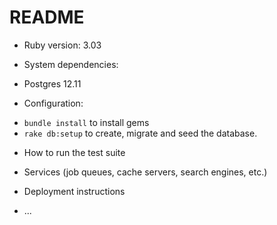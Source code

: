 # README
 
* Ruby version: 3.03
    
* System dependencies: 
- Postgres 12.11

* Configuration:
- `bundle install` to install gems
- `rake db:setup` to create, migrate and seed the database. 

* How to run the test suite

* Services (job queues, cache servers, search engines, etc.)

* Deployment instructions

* ...
